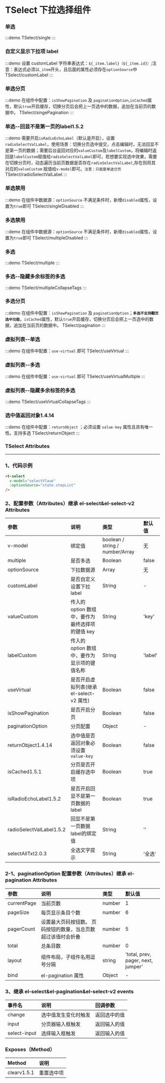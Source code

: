 # TSelect 下拉选择组件

### 单选

:::demo
TSelect/single
:::

### 自定义显示下拉项 label

:::demo 设置 customLabel 字符串表达式：`${_item.label}（${_item.id}）`;注意：表达式必须以`_item`开头，且后面的属性必须存在`optionSource`中
TSelect/customLabel
:::

### 单选分页

:::demo 在组件中配置：`isShowPagination` 及 `paginationOption`,`isCached`属性，默认`true`开启缓存，切换分页后会把上一页选中的数据，追加在当前页的数据中。
TSelect/singePagination
:::

### 单选--回显不是第一页的label<el-tag>1.5.2</el-tag>

:::demo 需要开启`isRadioEchoLabel`（默认是开启），设置`radioSelectValLabel`，使用场景：切换分页选中提交，点击编辑时，无法回显不是第一页的数据；需要后台返回对应的`valueCustom`及`labelCustom`，将编辑时返回是`labelCustom`赋值给`radioSelectValLabel`即可，若想要实现选中效果，需要在切换分页时，动态遍历当前页数据是否存在`radioSelectValLabel`,存在则将其对应的`valueCustom` 赋值给`v-model`即可。`注意：只能是单选分页`
TSelect/radioSelectValLabel
:::

### 单选禁用

:::demo 在组件中数据源：`optionSource` 不满足条件时，新增`disabled`属性，设置为`true`即可
TSelect/singleDisabled
:::

### 多选禁用

:::demo 在组件中数据源：`optionSource` 不满足条件时，新增`disabled`属性，设置为`true`即可
TSelect/multipleDisabled
:::

### 多选

:::demo
TSelect/multiple
:::

### 多选--隐藏多余标签的多选

:::demo
TSelect/multipleCollapseTags
:::

### 多选分页

:::demo 在组件中配置：`isShowPagination` 及 `paginationOption`；**`多选不支持翻页选中功能`**，`isCached`属性，默认`true`开启缓存，切换分页后会把上一页选中的数据，追加在当前页的数据中。
TSelect/pagination
:::

### 虚拟列表--单选

:::demo 在组件中配置：`use-virtual` 即可
TSelect/useVirtual
:::

### 虚拟列表--多选

:::demo 在组件中配置：`use-virtual` 即可
TSelect/useVirtualMultiple
:::

### 虚拟列表--隐藏多余标签的多选

:::demo
TSelect/useVirtualCollapseTags
:::

### 选中值返回对象<el-tag>1.4.14</el-tag>
:::demo 在组件中配置：`returnObject` ；必须设置 `value-key` 属性且具有唯一性。支持多选
TSelect/returnObject
:::

### TSelect Attributes

---

### 1、代码示例

```html
<t-select
  v-model="selectVlaue"
  :optionSource="state.stepList"
/>
```

### 2、配置参数（Attributes）继承 el-select&el-select-v2 Attributes

| 参数                                      | 说明                                             | 类型                            | 默认值  |
| :---------------------------------------- | :----------------------------------------------- | :------------------------------ | :------ |
| v-model                                   | 绑定值                                           | boolean / string / number/Array | 无      |
| multiple                                  | 是否多选                                         | Boolean                         | false   |
| optionSource                              | 下拉数据源                                       | Array                           | 无      |
| customLabel                               | 是否自定义设置下拉 label                         | String                          | -       |
| valueCustom                               | 传入的 option 数组中，要作为最终选择项的键值 key | String                          | 'key'   |
| labelCustom                               | 传入的 option 数组中，要作为显示项的键值名称     | String                          | 'label' |
| useVirtual                                | 是否开启虚拟列表(继承 el-select-v2 属性)         | Boolean                         | false   |
| isShowPagination                          | 是否开启分页                                     | Boolean                         | false   |
| paginationOption                          | 分页配置                                         | Object                          | -       |
| returnObject<el-tag>1.4.14</el-tag>       | 选中值是否返回对象必须设置`value-key`            | Boolean                         | false   |
| isCached<el-tag>1.5.1</el-tag>            | 分页是否开启缓存选中项                           | Boolean                         | true    |
| isRadioEchoLabel<el-tag>1.5.2</el-tag>    | 是否开启回显不是第一页数据的label                | Boolean                         | true    |
| radioSelectValLabel<el-tag>1.5.2</el-tag> | 回显不是第一页数据label的绑定值                  | String                          | ''      |
| selectAllTxt<el-tag>2.0.3</el-tag> | 全选文字提示                  | String                          | '全选'      |

### 2-1、paginationOption 配置参数（Attributes）继承 el-pagination Attributes

| 参数        | 说明                                                          | 类型   | 默认值                             |
| :---------- | :------------------------------------------------------------ | :----- | :--------------------------------- |
| currentPage | 当前页数                                                      | number | 1                                  |
| pageSize    | 每页显示条目个数                                              | number | 6                                  |
| pagerCount  | 设置最大页码按钮数。 页码按钮的数量，当总页数超过该值时会折叠 | number | 5                                  |
| total       | 总条目数                                                      | number | 0                                  |
| layout      | 组件布局，子组件名用逗号分隔                                  | string | 'total, prev, pager, next, jumper' |
| bind        | el-pagination 属性                                            | Object | -                                  |

### 3、继承 el-select&el-pagination&el-select-v2 events

| 事件名       | 说明                 | 回调参数     |
| :----------- | :------------------- | :----------- |
| change       | 选中值发生变化时触发 | 返回选中的值 |
| input        | 分页器输入框触发     | 返回输入的值 |
| select-input | 选择输入框触发       | 返回输入的值 |

### Exposes（Method）

| Method                       | 说明       |
| :--------------------------- | :--------- |
| clear<el-tag>v1.5.1</el-tag> | 重置选中项 |
